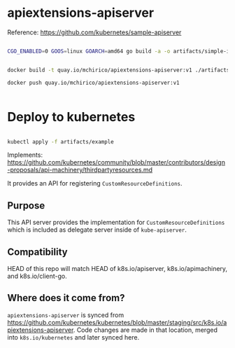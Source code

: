 # apiextensions-apiserver


Reference:
https://github.com/kubernetes/sample-apiserver

```bash

CGO_ENABLED=0 GOOS=linux GOARCH=amd64 go build -a -o artifacts/simple-image/apiextensions-apiserver


docker build -t quay.io/mchirico/apiextensions-apiserver:v1 ./artifacts/simple-image

docker push quay.io/mchirico/apiextensions-apiserver:v1



```

# Deploy to kubernetes

```bash

kubectl apply -f artifacts/example
```









Implements: https://github.com/kubernetes/community/blob/master/contributors/design-proposals/api-machinery/thirdpartyresources.md

It provides an API for registering `CustomResourceDefinitions`.

## Purpose

This API server provides the implementation for `CustomResourceDefinitions` which is included as
delegate server inside of `kube-apiserver`.


## Compatibility

HEAD of this repo will match HEAD of k8s.io/apiserver, k8s.io/apimachinery, and k8s.io/client-go.

## Where does it come from?

`apiextensions-apiserver` is synced from https://github.com/kubernetes/kubernetes/blob/master/staging/src/k8s.io/apiextensions-apiserver.
Code changes are made in that location, merged into `k8s.io/kubernetes` and later synced here.
